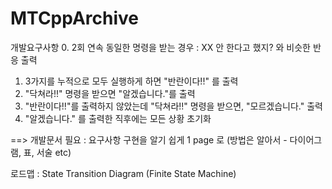 # MTCppArchive



개발요구사항
0. 2회 연속 동일한 명령을 받는 경우 : XX 안 한다고 했지? 와 비슷한 반응 출력
1. 3가지를 누적으로 모두 실행하게 하면 "반란이다!!" 를 출력
2. "닥쳐라!!" 명령을 받으면 "알겠습니다."를 출력
3. "반란이다!!"를 출력하지 않았는데 "닥쳐라!!" 명령을 받으면, "모르겠습니다." 출력
4. "알겠습니다." 를 출력한 직후에는 모든 상황 초기화

==> 개발문서 필요 : 요구사항 구현을 알기 쉽게 1 page 로 (방법은 알아서 - 다이어그램, 표, 서술 etc)

로드맵 : State Transition Diagram (Finite State Machine)
